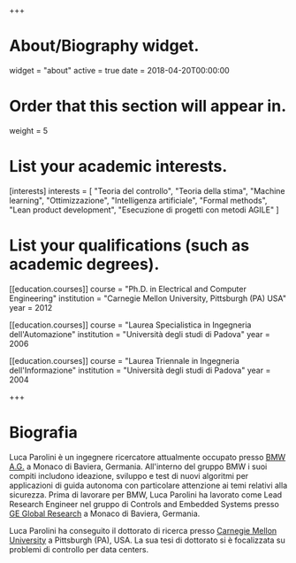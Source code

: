 +++
# About/Biography widget.
widget = "about"
active = true
date = 2018-04-20T00:00:00

# Order that this section will appear in.
weight = 5

# List your academic interests.
[interests]
  interests = [
    "Teoria del controllo",
    "Teoria della stima",
    "Machine learning",
    "Ottimizzazione",
    "Intelligenza artificiale",
    "Formal methods",
    "Lean product development",
    "Esecuzione di progetti con metodi AGILE"
  ]

# List your qualifications (such as academic degrees).
[[education.courses]]
  course = "Ph.D. in Electrical and Computer Engineering"
  institution = "Carnegie Mellon University, Pittsburgh (PA) USA"
  year = 2012

[[education.courses]]
  course = "Laurea Specialistica in Ingegneria dell'Automazione"
  institution = "Università degli studi di Padova"
  year = 2006

[[education.courses]]
  course = "Laurea Triennale in Ingegneria dell'Informazione"
  institution = "Università degli studi di Padova"
  year = 2004

+++

# Biografia

Luca Parolini è un ingegnere ricercatore attualmente occupato presso [BMW A.G.](https://www.bmwgroup.com/en/innovation/technologies-and-mobility/autonomes-fahren/campus.html) a Monaco di Baviera, Germania. All'interno del gruppo BMW i suoi compiti includono ideazione, sviluppo e test di nuovi algoritmi per applicazioni di guida autonoma con particolare attenzione ai temi relativi alla sicurezza. Prima di lavorare per BMW, Luca Parolini ha lavorato come Lead Research Engineer nel gruppo di Controls and Embedded Systems presso [GE Global Research](https://www.geglobalresearch.com/) a Monaco di Baviera, Germania.

Luca Parolini ha conseguito il dottorato di ricerca presso [Carnegie Mellon University](https://www.ece.cmu.edu/) a Pittsburgh (PA), USA. La sua tesi di dottorato si è focalizzata su problemi di controllo per data centers.
